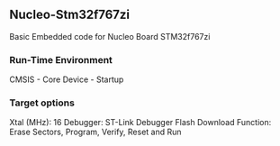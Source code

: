 ## Nucleo-Stm32f767zi
Basic Embedded code for Nucleo Board STM32f767zi


### Run-Time Environment

CMSIS -	Core
Device - Startup 


### Target options

Xtal (MHz): 16
Debugger: ST-Link Debugger
Flash Download Function: 
Erase Sectors, 
Program, Verify, Reset and Run